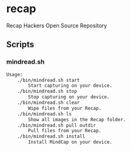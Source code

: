 recap
=====

Recap Hackers Open Source Repository

## Scripts

### mindread.sh

```sh
Usage:
	./bin/mindread.sh start
		Start capturing on your device.
	./bin/mindread.sh stop
		Stop capturing on your device.
	./bin/mindread.sh clear
		Wipe files from your Recap.
	./bin/mindread.sh ls
		Show all images in the Recap folder.
	./bin/mindread.sh pull outdir
		Pull files from your Recap.
	./bin/mindread.sh install
		Install MindCap on your device.
```
